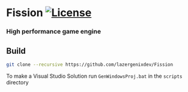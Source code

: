 # Fission [![License](https://img.shields.io/github/license/lazergenixdev/Fission?color=dodgerblue&style=plastic)](https://github.com/lazergenixdev/Fission/blob/master/LICENSE)
### High performance game engine

## Build
```sh
git clone --recursive https://github.com/lazergenixdev/Fission
```
To make a Visual Studio Solution run `GenWindowsProj.bat` in the `scripts` directory
